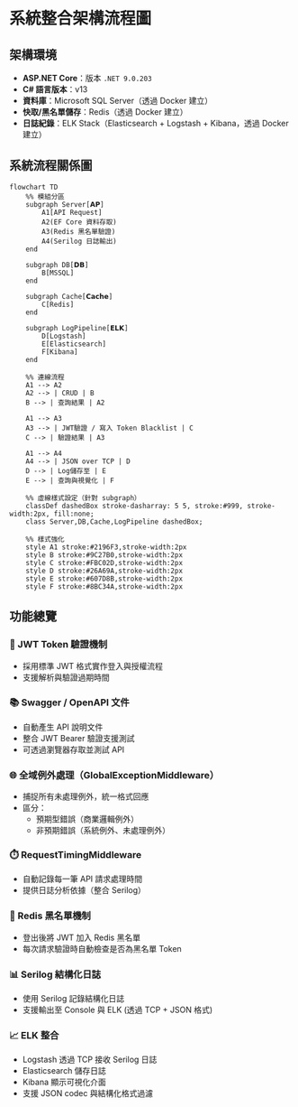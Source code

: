 #  系統整合架構流程圖

## 架構環境
- **ASP.NET Core**：版本 `.NET 9.0.203`
- **C# 語言版本**：v13
- **資料庫**：Microsoft SQL Server（透過 Docker 建立）
- **快取/黑名單儲存**：Redis（透過 Docker 建立）
- **日誌紀錄**：ELK Stack（Elasticsearch + Logstash + Kibana，透過 Docker 建立）

## 系統流程關係圖
```mermaid
flowchart TD
    %% 模組分區
    subgraph Server[𝗔𝗣]
        A1[API Request]
        A2(EF Core 資料存取)
        A3(Redis 黑名單驗證)
        A4(Serilog 日誌輸出)
    end

    subgraph DB[𝗗𝗕]
        B[MSSQL]
    end

    subgraph Cache[𝗖𝗮𝗰𝗵𝗲]
        C[Redis]
    end

    subgraph LogPipeline[𝗘𝗟𝗞]
        D[Logstash]
        E[Elasticsearch]
        F[Kibana]
    end

    %% 連線流程
    A1 --> A2
    A2 --> | CRUD | B
    B --> | 查詢結果 | A2

    A1 --> A3
    A3 --> | JWT驗證 / 寫入 Token Blacklist | C
    C --> | 驗證結果 | A3

    A1 --> A4
    A4 --> | JSON over TCP | D
    D --> | Log儲存至 | E
    E --> | 查詢與視覺化 | F

    %% 虛線樣式設定（針對 subgraph）
    classDef dashedBox stroke-dasharray: 5 5, stroke:#999, stroke-width:2px, fill:none;
    class Server,DB,Cache,LogPipeline dashedBox;

    %% 樣式強化
    style A1 stroke:#2196F3,stroke-width:2px
    style B stroke:#9C27B0,stroke-width:2px
    style C stroke:#FBC02D,stroke-width:2px
    style D stroke:#26A69A,stroke-width:2px
    style E stroke:#607D8B,stroke-width:2px
    style F stroke:#8BC34A,stroke-width:2px

```


## 功能總覽

### 🔐 JWT Token 驗證機制
- 採用標準 JWT 格式實作登入與授權流程
- 支援解析與驗證過期時間

### 📚 Swagger / OpenAPI 文件
- 自動產生 API 說明文件
- 整合 JWT Bearer 驗證支援測試
- 可透過瀏覽器存取並測試 API

### 🌐 全域例外處理（GlobalExceptionMiddleware）
- 捕捉所有未處理例外，統一格式回應
- 區分：
  - 預期型錯誤（商業邏輯例外）
  - 非預期錯誤（系統例外、未處理例外）

### ⏱️ RequestTimingMiddleware
- 自動記錄每一筆 API 請求處理時間
- 提供日誌分析依據（整合 Serilog）

### 🧊 Redis 黑名單機制
- 登出後將 JWT 加入 Redis 黑名單
- 每次請求驗證時自動檢查是否為黑名單 Token


### 📊 Serilog 結構化日誌
- 使用 Serilog 記錄結構化日誌
- 支援輸出至 Console 與 ELK (透過 TCP + JSON 格式)

### 📈 ELK 整合
- Logstash 透過 TCP 接收 Serilog 日誌
- Elasticsearch 儲存日誌
- Kibana 顯示可視化介面
- 支援 JSON codec 與結構化格式過濾
